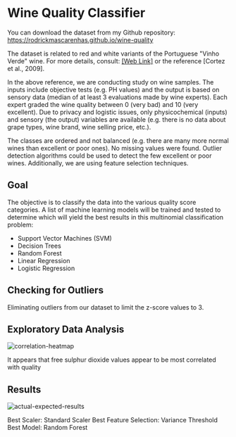 # Wine Quality Classifier
You can download the dataset from my Github repository: https://rodrickmascarenhas.github.io/wine-quality

The dataset is related to red and white variants of the Portuguese "Vinho Verde" wine. For more details, consult: <a href="https://www.vinhoverde.pt/en/">[Web Link]</a>  or the reference [Cortez et al., 2009]. 

In the above reference, we are conducting study on wine samples. The inputs include objective tests (e.g. PH values) and the output is based on sensory data (median of at least 3 evaluations made by wine experts). Each expert graded the wine quality between 0 (very bad) and 10 (very excellent). Due to privacy and logistic issues, only physicochemical (inputs) and sensory (the output) variables are available (e.g. there is no data about grape types, wine brand, wine selling price, etc.).

The classes are ordered and not balanced (e.g. there are many more normal wines than excellent or poor ones). No missing values were found. Outlier detection algorithms could be used to detect the few excellent or poor wines. Additionally, we are using feature selection techniques.

## Goal

The objective is to classify the data into the various quality score categories. A list of machine learning models will be trained and tested to determine which will yield the best results in this multinomial classification problem:

- Support Vector Machines (SVM)
- Decision Trees
- Random Forest
- Linear Regression
- Logistic Regression

## Checking for Outliers

Eliminating outliers from our dataset to limit the z-score values to 3.

## Exploratory Data Analysis

![correlation-heatmap](https://github.com/rodrickmascarenhas/wine-quality/assets/30309234/e5fe8395-71c0-4a2c-abba-0041386a8fd7)

It appears that free sulphur dioxide values appear to be most correlated with quality

## Results

![actual-expected-results](https://github.com/rodrickmascarenhas/wine-quality/assets/30309234/2009c506-50ea-4284-bc23-056ae2902da8)

Best Scaler: Standard Scaler
Best Feature Selection: Variance Threshold
Best Model: Random Forest
